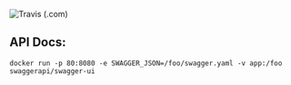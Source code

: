 ![Travis (.com)](https://img.shields.io/travis/com/seluj78/pymatcha?label=builds%20and%20tests&style=for-the-badge)
## API Docs:

```
docker run -p 80:8080 -e SWAGGER_JSON=/foo/swagger.yaml -v app:/foo swaggerapi/swagger-ui
```
